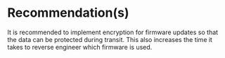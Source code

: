 # Recommendation(s)

It is recommended to implement encryption for firmware updates so that the data can be protected during transit. This also increases the time it takes to reverse engineer which firmware is used.
